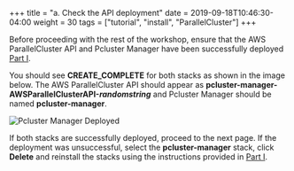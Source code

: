 +++
title = "a. Check the API deployment"
date = 2019-09-18T10:46:30-04:00
weight = 30
tags = ["tutorial", "install", "ParallelCluster"]
+++

Before proceeding with the rest of the workshop, ensure that the AWS ParallelCluster API and Pcluster Manager have been successfully deployed [Part I](/03-hpc-aws-parallelcluster-workshop/04-initialize-api.html).

You should see **CREATE_COMPLETE** for both stacks as shown in the image below. The AWS ParallelCluster API should appear as **pcluster-manager-AWSParallelClusterAPI-*randomstring*** and Pcluster Manager should be named **pcluster-manager**.

![Pcluster Manager Deployed](/images/hpc-aws-parallelcluster-workshop/pcmanager-deployed.png)

If both stacks are successfully deployed, proceed to the next page. If the deployment was unsuccessful, select the **pcluster-manager** stack, click **Delete** and reinstall the stacks using the instructions provided in [Part I](/03-hpc-aws-parallelcluster-workshop/04-initialize-api.html).
